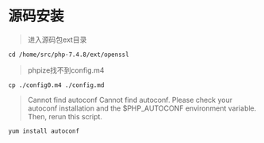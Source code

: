 # 源码安装

> 进入源码包ext目录
```
cd /home/src/php-7.4.8/ext/openssl
```

> phpize找不到config.m4
```
cp ./config0.m4 ./config.md
```

> Cannot find autoconf
Cannot find autoconf. Please check your autoconf installation and the
$PHP_AUTOCONF environment variable. Then, rerun this script.
```
yum install autoconf
```